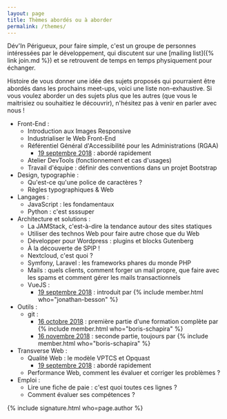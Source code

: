 ```yaml
---
layout: page
title: Thèmes abordés ou à aborder
permalink: /themes/
---
```


Dév'In Périgueux, pour faire simple, c'est un groupe de personnes intéressées par le développement, qui discutent sur une [mailing list]({% link join.md %}) et se retrouvent de temps en temps physiquement pour échanger.

Histoire de vous donner une idée des sujets proposés qui pourraient être abordés dans les prochains meet-ups, voici une liste non-exhaustive. Si vous voulez aborder un des sujets plus que les autres (que vous le maitrisiez ou souhaitiez le découvrir), n'hésitez pas à venir en parler avec nous !


- Front-End :
    - Introduction aux Images Responsive
    - Industrialiser le Web Front-End
    - Référentiel Général d'Accessibilité pour les Administrations (RGAA)
        - [19 septembre 2018](/2018-09-premiere-reunion/) : abordé rapidement 
    - Atelier DevTools (fonctionnement et cas d'usages)
    - Travail d'équipe : définir des conventions dans un projet Bootstrap
- Design, typographie :
    - Qu'est-ce qu'une police de caractères ?
    - Règles typographiques & Web
- Langages :
    - JavaScript : les fondamentaux
    - Python : c'est ssssuper
- Architecture et solutions :
    - La JAMStack, c'est-à-dire la tendance autour des sites statiques
    - Utiliser des technos Web pour faire autre chose que du Web
    - Développer pour Wordpress : plugins et blocks Gutenberg
    - À la découverte de SPIP !
    - Nextcloud, c'est quoi ?
    - Symfony, Laravel : les frameworks phares du monde PHP
    - Mails : quels clients, comment forger un mail propre, que faire avec les spams et comment gérer les mails transactionnels
    - VueJS :
        - [19 septembre 2018](/2018-09-premiere-reunion/) : introduit par {% include member.html who="jonathan-besson" %}
- Outils :
    - git :
        - [16 octobre 2018](/2018-10-dip-S01E02-git/) : première partie d'une formation complète par {% include member.html who="boris-schapira" %}
        - [16 novembre 2018](/2018-11-dip-S01E03-git/) : seconde partie, toujours par {% include member.html who="boris-schapira" %}
- Transverse Web :
    - Qualité Web : le modèle VPTCS et Opquast
        - [19 septembre 2018](/2018-09-premiere-reunion/) : abordé rapidement 
    - Performance Web, comment les évaluer et corriger les problèmes ?
- Emploi :
    - Lire une fiche de paie : c'est quoi toutes ces lignes ?
    - Comment évaluer ses compétences ?



{% include signature.html who=page.author %}
